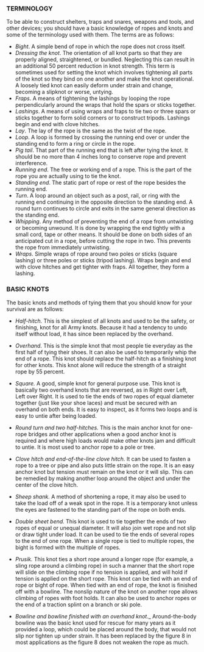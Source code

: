 ### TERMINOLOGY

To be able to construct shelters, traps and snares, weapons and tools, and other devices; you should have a basic knowledge of ropes and knots and some of the terminology used with them. The terms are as follows:

* _Bight_. A simple bend of rope in which the rope does not cross itself.
* _Dressing the knot_. The orientation of all knot parts so that they are properly aligned, straightened, or bundled. Neglecting this can result in an additional 50 percent reduction in knot strength. This term is sometimes used for setting the knot which involves tightening all parts of the knot so they bind on one another and make the knot operational. A loosely tied knot can easily deform under strain and change, becoming a slipknot or worse, untying.
* _Fraps_. A means of tightening the lashings by looping the rope perpendicularly around the wraps that hold the spars or sticks together.
* _Lashings_. A means of using wraps and fraps to tie two or three spars or sticks together to form solid corners or to construct tripods. Lashings begin and end with clove hitches.
* _Lay_. The lay of the rope is the same as the twist of the rope.
* _Loop_. A loop is formed by crossing the running end over or under the standing end to form a ring or circle in the rope.
* _Pig tail_. That part of the running end that is left after tying the knot. It should be no more than 4 inches long to conserve rope and prevent interference.
* _Running end_. The free or working end of a rope. This is the part of the rope you are actually using to tie the knot.
* _Standing end_. The static part of rope or rest of the rope besides the running end.
* _Turn_. A loop around an object such as a post, rail, or ring with the running end continuing in the opposite direction to the standing end. A round turn continues to circle and exits in the same general direction as the standing end.
* _Whipping_. Any method of preventing the end of a rope from untwisting or becoming unwound. It is done by wrapping the end tightly with a small cord, tape or other means. It should be done on both sides of an anticipated cut in a rope, before cutting the rope in two. This prevents the rope from immediately untwisting.
* _Wraps_. Simple wraps of rope around two poles or sticks (square lashing) or three poles or sticks (tripod lashing). Wraps begin and end with clove hitches and get tighter with fraps. All together, they form a lashing.


### BASIC KNOTS

The basic knots and methods of tying them that you should know for your survival are as follows:

* _Half-hitch._ This is the simplest of all knots and used to be the safety, or finishing, knot for all Army knots. Because it had a tendency to undo itself without load, it has since been replaced by the overhand.
* _Overhand._ This is the simple knot that most people tie everyday as the first half of tying their shoes. It can also be used to temporarily whip the end of a rope. This knot should replace the half-hitch as a finishing knot for other knots. This knot alone will reduce the strength of a straight rope by 55 percent.



* _Square._ A good, simple knot for general purpose use. This knot is basically two overhand knots that are reversed, as in Right over Left, Left over Right. It is used to tie the ends of two ropes of equal diameter together (just like your shoe laces) and must be secured with an overhand on both ends. It is easy to inspect, as it forms two loops and is easy to untie after being loaded.
* _Round turn and two half-hitches._ This is the main anchor knot for one-rope bridges and other applications when a good anchor knot is required and where high loads would make other knots jam and difficult to untie. It is most used to anchor rope to a pole or tree.


* _Clove hitch and end-of-the-line clove hitch._ It can be used to fasten a rope to a tree or pipe and also puts little strain on the rope. It is an easy anchor knot but tension must remain on the knot or it will slip. This can be remedied by making another loop around the object and under the center of the clove hitch.


* _Sheep shank._ A method of shortening a rope, it may also be used to take the load off of a weak spot in the rope. It is a temporary knot unless the eyes are fastened to the standing part of the rope on both ends.


* _Double sheet bend._ This knot is used to tie together the ends of two ropes of equal or unequal diameter. It will also join wet rope and not slip or draw tight under load. It can be used to tie the ends of several ropes to the end of one rope. When a single rope is tied to multiple ropes, the bight is formed with the multiple of ropes.


* _Prusik._ This knot ties a short rope around a longer rope (for example, a sling rope around a climbing rope) in such a manner that the short rope will slide on the climbing rope if no tension is applied, and will hold if tension is applied on the short rope. This knot can be tied with an end of rope or bight of rope. When tied with an end of rope, the knot is finished off with a bowline. The nonslip nature of the knot on another rope allows climbing of ropes with foot holds. It can also be used to anchor ropes or the end of a traction splint on a branch or ski pole.


* _Bowline and bowline finished with an overhand knot_._ Around-the-body bowline was the basic knot used for rescue for many years as it provided a loop, which could be placed around the body, that would not slip nor tighten up under strain. It has been replaced by the figure 8 in most applications as the figure 8 does not weaken the rope as much.



